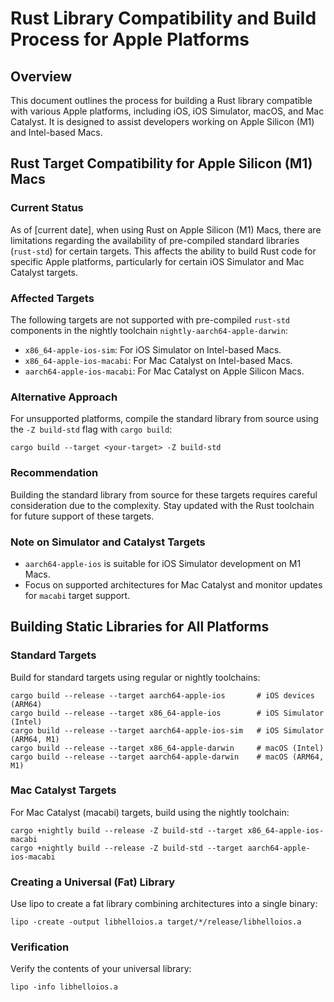 


# Rust Library Compatibility and Build Process for Apple Platforms

## Overview
This document outlines the process for building a Rust library compatible with various Apple platforms, including iOS, iOS Simulator, macOS, and Mac Catalyst. It is designed to assist developers working on Apple Silicon (M1) and Intel-based Macs.

## Rust Target Compatibility for Apple Silicon (M1) Macs

### Current Status
As of [current date], when using Rust on Apple Silicon (M1) Macs, there are limitations regarding the availability of pre-compiled standard libraries (`rust-std`) for certain targets. This affects the ability to build Rust code for specific Apple platforms, particularly for certain iOS Simulator and Mac Catalyst targets.

### Affected Targets
The following targets are not supported with pre-compiled `rust-std` components in the nightly toolchain `nightly-aarch64-apple-darwin`:

- `x86_64-apple-ios-sim`: For iOS Simulator on Intel-based Macs.
- `x86_64-apple-ios-macabi`: For Mac Catalyst on Intel-based Macs.
- `aarch64-apple-ios-macabi`: For Mac Catalyst on Apple Silicon Macs.

### Alternative Approach
For unsupported platforms, compile the standard library from source using the `-Z build-std` flag with `cargo build`:

```
cargo build --target <your-target> -Z build-std
```

### Recommendation
Building the standard library from source for these targets requires careful consideration due to the complexity. Stay updated with the Rust toolchain for future support of these targets.

### Note on Simulator and Catalyst Targets
- `aarch64-apple-ios` is suitable for iOS Simulator development on M1 Macs.
- Focus on supported architectures for Mac Catalyst and monitor updates for `macabi` target support.

## Building Static Libraries for All Platforms

### Standard Targets
Build for standard targets using regular or nightly toolchains:

```
cargo build --release --target aarch64-apple-ios       # iOS devices (ARM64)
cargo build --release --target x86_64-apple-ios        # iOS Simulator (Intel)
cargo build --release --target aarch64-apple-ios-sim   # iOS Simulator (ARM64, M1)
cargo build --release --target x86_64-apple-darwin     # macOS (Intel)
cargo build --release --target aarch64-apple-darwin    # macOS (ARM64, M1)
```

### Mac Catalyst Targets
For Mac Catalyst (macabi) targets, build using the nightly toolchain:

```
cargo +nightly build --release -Z build-std --target x86_64-apple-ios-macabi
cargo +nightly build --release -Z build-std --target aarch64-apple-ios-macabi
```

### Creating a Universal (Fat) Library
Use lipo to create a fat library combining architectures into a single binary:

```
lipo -create -output libhelloios.a target/*/release/libhelloios.a
```

### Verification
Verify the contents of your universal library:

```
lipo -info libhelloios.a
```
